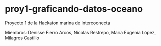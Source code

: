 # proy1-graficando-datos-oceano
Proyecto 1 de la Hackaton marina de Intercoonecta

Miembros: Denisse Fierro Arcos, Nicolas Restrepo, María Eugenia López, Milagros Castillo

